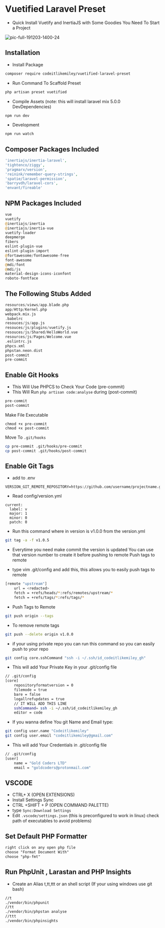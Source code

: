 # Vuetified Laravel Preset

- Quick Install Vuetify and InertiaJS with Some Goodies You Need To Start a Project

![pic-full-191203-1400-24](https://user-images.githubusercontent.com/28816690/70024537-61212180-15d5-11ea-8b31-584c982507ba.png)


## Installation

- Install Package

```sh
composer require codeitlikemiley/vuetified-laravel-preset
```

- Run Command To Scaffold Preset

```sh
php artisan preset vuetified
```

- Compile Assets (note: this will install laravel mix 5.0.0 DevDependencies)

```sh
npm run dev
```

- Development

```sh
npm run watch
```

## Composer Packages Included

```php
'inertiajs/inertia-laravel',
'tightenco/ziggy',
'pragmarx/version',
'reinink/remember-query-strings',
'spatie/laravel-permission',
'barryvdh/laravel-cors',
'envant/fireable'
```

## NPM Packages Included

```php
vue
vuetify
@inertiajs/inertia
@inertiajs/inertia-vue
vuetify-loader
deepmerge
fibers
eslint-plugin-vue
eslint-plugin-import
@fortawesome/fontawesome-free
font-awesome
@mdi/font
@mdi/js
material-design-icons-iconfont
roboto-fontface
```

## The Following Stubs Added

```php
resources/views/app.blade.php
app/Http/Kernel.php
webpack.mix.js
.babelrc
resouces/js/app.js
resouces/js/plugins/vuetify.js
resouces/js/Shared/HelloWorld.vue
resources/js/Pages/Welcome.vue
.eslintrc.js
phpcs.xml
phpstan.neon.dist
post-commit
pre-commit
```

## Enable Git Hooks

- This Will Use PHPCS to Check Your Code (pre-commit)
- This Will Run `php artisan code:analyse` during (post-commit)

```sh
pre-commit
post-commit
```

Make File Executable

```
chmod +x pre-commit
chmod +x post-commit
```

Move To `.git/hooks`

```sh
cp pre-commit .git/hooks/pre-commit
cp post-commit .git/hooks/post-commit
```

## Enable Git Tags

- add to .env

```env
VERSION_GIT_REMOTE_REPOSITORY=https://github.com/username/projectname.git
```

- Read config/version.yml

```
current:
  label: v
  major: 1
  minor: 0
  patch: 0
```

- Run this command where in version is v1.0.0 from the version.yml

```sh
git tag -a -f v1.0.5
```

- Everytime you need make commit the version is updated You can use that version number to create it before pushing to remote Push tags to remote

- type vim .git/config and add this, this allows you to easily push tags to remote

```sh
[remote "upstream"]
    url = <redacted>
    fetch = +refs/heads/*:refs/remotes/upstream/*
    fetch = +refs/tags/*:refs/tags/*
```

- Push Tags to Remote

```sh
git push origin --tags
```

- To remove remote tags

```sh
git push --delete origin v1.0.0
```

- if your using private repo you can run this command so you can easily push to your repo

```sh
git config core.sshCommand "ssh -i ~/.ssh/id_codeitlikemiley_gh"
```

- This will add Your Private Key in your .git/config file

```sh
// .git/config
[core]
	repositoryformatversion = 0
	filemode = true
	bare = false
    logallrefupdates = true
    // IT WILL ADD THIS LINE
    sshCommand= ssh -i ~/.ssh/id_codeitlikemiley_gh
    editor = code
```

- If you wanna define You git Name and Email type:

```sh
git config user.name "Codeitlikemiley"
git config user.email "codeitlikemiley@gmail.com"
```

- This will add Your Credentials in .git/config file

```sh
// .git/config
[user]
    name = "Gold Coders LTD"
    email = "goldcoders@protonmail.com"
```

## VSCODE

- CTRL+ X (OPEN EXTENSIONS)
- Install Settings Sync
- CTRL +SHIFT + P (OPEN COMMAND PALETTE)
- type `Sync:Download Settings`
- Edit `.vscode/settings.json` (this is preconfigured to work in linux) check path of executables to avoid problems)

## Set Default PHP Formatter

```txt
right click on any open php file
choose "Format Document With"
choose "php-fmt"
```

## Run PhpUnit , Larastan and PHP Insights

- Create an Alias t,tt,ttt or an shell script (If your using windows use git bash)

```sh
//t
./vendor/bin/phpunit
//tt
./vendor/bin/phpstan analyse
//ttt
./vendor/bin/phpinsights
```
